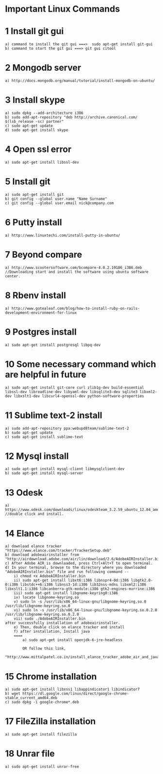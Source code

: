Important Linux Commands
====
1 Install git gui
====
 	a) command to install the git gui ===>  sudo apt-get install git-gui 
	b) command to start the git gui ===> git gui citool
2 Mongodb server
====
	a) http://docs.mongodb.org/manual/tutorial/install-mongodb-on-ubuntu/
3 Install skype
====
	a) sudo dpkg --add-architecture i386
	b) sudo add-apt-repository "deb http://archive.canonical.com/ $(lsb_release -sc) partner"
	c) sudo apt-get update
	d) sudo apt-get install skype
4 Open ssl error
==== 
	a) sudo apt-get install libssl-dev
5 Install git 
====
	a) sudo apt-get install git 
	b) git config --global user.name "Name Surname"
	c) git config --global user.email nick@company.com
6 Putty install
====	
	a) http://www.linuxtechi.com/install-putty-in-ubuntu/
7 Beyond compare
==== 
	a) http://www.scootersoftware.com/bcompare-4.0.2.19186_i386.deb //Downloading start and install the software using ubuntu software center.
8 Rbenv install
=== 
	a) http://www.gotealeaf.com/blog/how-to-install-ruby-on-rails-development-environment-for-linux
9 Postgres install
==== 
	a) sudo apt-get install postgresql libpq-dev
10 Some necessary command which are helpful in future 
==== 
	a) sudo apt-get install git-core curl zlib1g-dev build-essential libssl-dev libreadline-dev libyaml-dev libsqlite3-dev sqlite3 libxml2-dev libxslt1-dev libcurl4-openssl-dev python-software-properties
11 Sublime text-2 install
==== 
	a) sudo add-apt-repository ppa:webupd8team/sublime-text-2
	b) sudo apt-get update
	c) sudo apt-get install sublime-text
12 Mysql install
==== 
	a) sudo apt-get install mysql-client libmysqlclient-dev
	b) sudo apt-get install mysql-server
13 Odesk
==== 
	a) https://www.odesk.com/downloads/linux/odeskteam_3.2.59_ubuntu_12.04_amd64.deb //double click and install.
14 Elance
==== 
	a) download elance tracker "https://www.elance.com/tracker/TrackerSetup.deb"
	b) download adobeairinstaller from "http://airdownload.adobe.com/air/lin/download/2.6/AdobeAIRInstaller.bin"
	c) After Adobe AIR is downloaded, press Ctrl+Alt+T to open terminal.
	d) In your terminal, browse to the directory where you downloaded "AdobeAIRInstaller.bin" file and run following command --
		i) chmod +x AdobeAIRInstaller.bin
		ii) sudo apt-get install libxt6:i386 libnspr4-0d:i386 libgtk2.0-0:i386 libstdc++6:i386 libnss3-1d:i386 lib32nss-mdns libxml2:i386 libxslt1.1:i386 libcanberra-gtk-module:i386 gtk2-engines-murrine:i386
		iii) sudo apt-get install libgnome-keyring0:i386
		iv) locate libgnome-keyring.so
		v) sudo ln -s /usr/lib/x86_64-linux-gnu/libgnome-keyring.so.0 /usr/lib/libgnome-keyring.so.0
		vi) sudo ln -s /usr/lib/x86_64-linux-gnu/libgnome-keyring.so.0.2.0 /usr/lib/libgnome-keyring.so.0.2.0
		vii) sudo ./AdobeAIRInstaller.bin
	after successfully installation of adobeairinstaller.
		e) Then, double click on elance tracker and install
		f) after installation, Install java
		==== 
			a) sudo apt-get install openjdk-6-jre-headless
		
			OR follow this link, 	
		"http://www.mittalpatel.co.in/install_elance_tracker_adobe_air_and_java_in_ubuntu"
15 Chrome installation
==== 
	a) sudo apt-get install libxss1 libappindicator1 libindicator7
	b) wget https://dl.google.com/linux/direct/google-chrome-stable_current_amd64.deb
	c) sudo dpkg -i google-chrome*.deb  
17 FileZilla installation
==== 
	a) sudo apt-get install filezilla
18 Unrar file
==== 
	a) sudo apt-get install unrar-free
